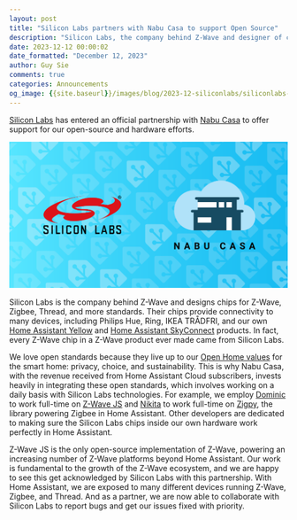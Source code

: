 ```yaml
---
layout: post
title: "Silicon Labs partners with Nabu Casa to support Open Source"
description: "Silicon Labs, the company behind Z-Wave and designer of chips used in Z-Wave, Zigbee, Thread, and more, has entered an official partnership with Nabu Casa. Our work is fundamental to the growth of the Z-Wave ecosystem, and we are happy to see this get acknowledged by Silicon Labs with this partnership. As a partner, we are now able to collaborate with Silicon Labs to report bugs and get our issues fixed with priority."
date: 2023-12-12 00:00:02
date_formatted: "December 12, 2023"
author: Guy Sie
comments: true
categories: Announcements
og_image: {{site.baseurl}}/images/blog/2023-12-siliconlabs/siliconlabs-og.png
---
```


[Silicon Labs](https://www.silabs.com/) has entered an official partnership with [Nabu Casa](https://www.nabucasa.com/) to offer support for our open-source and hardware efforts.

![Silicon Labs and Nabu Casa](/images/blog/2023-12-siliconlabs/siliconlabs-og.png)

Silicon Labs is the company behind Z-Wave and designs chips for Z-Wave, Zigbee, Thread, and more standards. Their chips provide connectivity to many devices, including Philips Hue, Ring, IKEA TRÅDFRI, and our own [Home Assistant Yellow](/yellow) and [Home Assistant SkyConnect](/skyconnect) products. In fact, every Z-Wave chip in a Z-Wave product ever made came from Silicon Labs.

We love open standards because they live up to our [Open Home values](https://www.home-assistant.io/blog/2021/12/23/the-open-home/) for the smart home: privacy, choice, and sustainability. This is why Nabu Casa, with the revenue received from Home Assistant Cloud subscribers, invests heavily in integrating these open standards, which involves working on a daily basis with Silicon Labs technologies. For example, we employ [Dominic](https://github.com/alcalzone) to work full-time on [Z-Wave JS](https://github.com/zwave-js) and [Nikita](https://github.com/puddly) to work full-time on [Zigpy](https://github.com/zigpy/zigpy), the library powering Zigbee in Home Assistant. Other developers are dedicated to making sure the Silicon Labs chips inside our own hardware work perfectly in Home Assistant.

Z-Wave JS is the only open-source implementation of Z-Wave, powering an increasing number of Z-Wave platforms beyond Home Assistant. Our work is fundamental to the growth of the Z-Wave ecosystem, and we are happy to see this get acknowledged by Silicon Labs with this partnership. With Home Assistant, we are exposed to many different devices running Z-Wave, Zigbee, and Thread. And as a partner, we are now able to collaborate with Silicon Labs to report bugs and get our issues fixed with priority.

